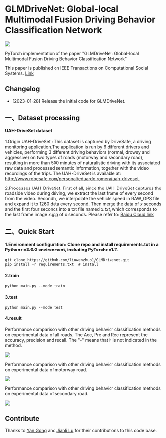 
# **GLMDriveNet: Global-local Multimodal Fusion Driving Behavior Classification Network**

![](architecture.PNG)

PyTorch implementation of the paper "GLMDriveNet: Global-local Multimodal Fusion Driving Behavior Classification Network"

This paper is published on IEEE Transactions on Computational Social Systems. [Link](https://www.sciencedirect.com/science/article/abs/pii/S0952197623017591)


## **Changelog**



- [2023-01-28] Release the initial code for GLMDriveNet.



## **一、Dataset processing**



#### **UAH-DriveSet dataset**

1.Origin UAH-DriveSet : This dataset is captured by DriveSafe, a driving monitoring application.The application is run by 6 different drivers and vehicles, performing 3 different driving behaviors (normal, drowsy and aggressive) on two types of roads (motorway and secondary road), resulting in more than 500 minutes of naturalistic driving with its associated raw data and processed semantic information, together with the video recordings of the trips. The UAH-DriveSet is available at: http://www.robesafe.com/personal/eduardo.romera/uah-driveset.

2.Processes UAH-DriveSet: First of all, since the UAH-DriveSet captures the roadside video during driving, we extract the last frame of every second from the video. Secondly, we interpolate the vehicle speed in RAW_GPS file and expand it to 1260 data every second. Then merge the data of *x* seconds and the first four seconds into a txt file named *x.txt*, which corresponds to the last frame image *x.jpg* of x seconds. Please refer to: [Baidu Cloud link](https://pan.baidu.com/s/1BOK_4rewfofSY79V82muEg?pwd=44sX)




## **二、Quick Start**

#### 1.Environment configuration: Clone repo and install requirements.txt in a Python>=3.6.0 environment, including PyTorch>=1.7.

```
git clone https://github.com/liuwenzhuo1/GLMDrivenet.git
pip install -r requirements.txt  # install
```

#### 2.train

```
python main.py --mode train
```

#### 3.test

```
python main.py --mode test
```

#### 4.result

Performance comparison with other driving behavior classification methods on experimental data of all roads. The Acc, Pre and Rec represent the accuracy, precision and recall. The "-" means that it is not indicated in the method.

![](result1.png)



Performance comparison with other driving behavior classification methods on experimental data of motorway road.

![](result2.png)



Performance comparison with other driving behavior classification methods on experimental data of secondary road.

![](result3.png)

## **Contribute**


Thanks to [Yan Gong](https://github.com/gongyan1) and [Jianli Lu](https://github.com/alu222) for their contributions to this code base.

